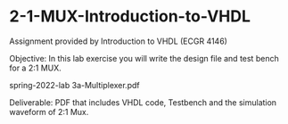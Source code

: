 # 2-1-MUX-Introduction-to-VHDL
Assignment provided by Introduction to VHDL (ECGR 4146)

Objective:
In this lab exercise you will write the design file and test bench for a 2:1 MUX.

spring-2022-lab 3a-Multiplexer.pdf 

Deliverable:
PDF that includes VHDL code, Testbench and the simulation waveform of 2:1 Mux.
